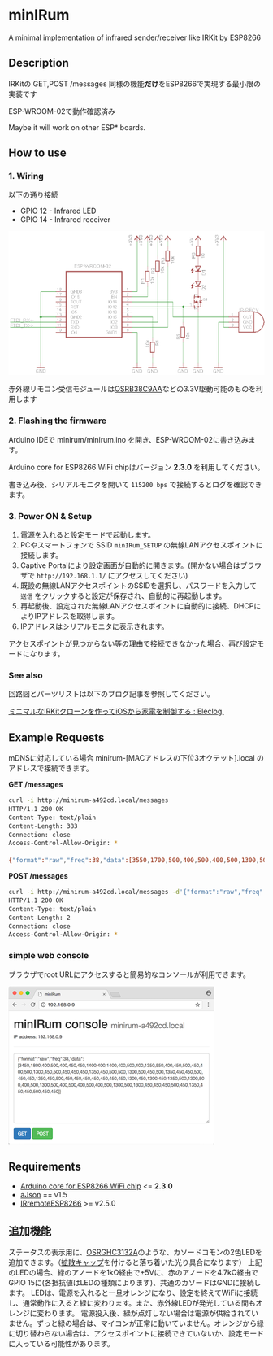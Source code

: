 minIRum
======

A minimal implementation of infrared sender/receiver like IRKit by ESP8266

## Description

IRKitの GET,POST /messages 同様の機能**だけ**をESP8266で実現する最小限の実装です

ESP-WROOM-02で動作確認済み

Maybe it will work on other ESP* boards.

## How to use

### 1. Wiring

以下の通り接続

* GPIO 12 - Infrared LED
* GPIO 14 - Infrared receiver

![schematic](https://raw.githubusercontent.com/9SQ/minIRum/master/schematic.png)

赤外線リモコン受信モジュールは[OSRB38C9AA](http://akizukidenshi.com/catalog/g/gI-04659/)などの3.3V駆動可能のものを利用します

### 2. Flashing the firmware

Arduino IDEで minirum/minirum.ino を開き、ESP-WROOM-02に書き込みます。

Arduino core for ESP8266 WiFi chipはバージョン **2.3.0** を利用してください。

書き込み後、シリアルモニタを開いて `115200 bps` で接続するとログを確認できます。

### 3. Power ON & Setup

1. 電源を入れると設定モードで起動します。
2. PCやスマートフォンで SSID `minIRum_SETUP` の無線LANアクセスポイントに接続します。
3. Captive Portalにより設定画面が自動的に開きます。(開かない場合はブラウザで `http://192.168.1.1/` にアクセスしてください)
4. 既設の無線LANアクセスポイントのSSIDを選択し、パスワードを入力して `送信` をクリックすると設定が保存され、自動的に再起動します。
5. 再起動後、設定された無線LANアクセスポイントに自動的に接続、DHCPによりIPアドレスを取得します。
6. IPアドレスはシリアルモニタに表示されます。

アクセスポイントが見つからない等の理由で接続できなかった場合、再び設定モードになります。

### See also

回路図とパーツリストは以下のブログ記事を参照してください。

[ミニマルなIRKitクローンを作ってiOSから家電を制御する : Eleclog.](http://eleclog.quitsq.com/2016/09/minirum.html)

## Example Requests

mDNSに対応している場合 minirum-[MACアドレスの下位3オクテット].local のアドレスで接続できます。

**GET /messages**

```sh
curl -i http://minirum-a492cd.local/messages
HTTP/1.1 200 OK
Content-Type: text/plain
Content-Length: 383
Connection: close
Access-Control-Allow-Origin: *

{"format":"raw","freq":38,"data":[3550,1700,500,400,500,400,500,1300,500,1300,500,400,500,1300,500,400,500,400,500,400,500,1300,500,400,500,400,500,1300,500,400,500,1300,500,400,500,1300,500,400,500,400,500,1300,500,400,500,400,500,400,500,400,500,1300,500,400,500,1300,500,1300,500,400,500,1300,500,400,500,400,500,400,500,400,500,1300,500,400,500,400,500,1300,500,400,500,400,500]}
```

**POST /messages**

```sh
curl -i http://minirum-a492cd.local/messages -d'{"format":"raw","freq":38,"data":[3550,1700,500,400,500,400,500,1300,500,1300,500,400,500,1300,500,400,500,400,500,400,500,1300,500,400,500,400,500,1300,500,400,500,1300,500,400,500,1300,500,400,500,400,500,1300,500,400,500,400,500,400,500,400,500,1300,500,400,500,1300,500,1300,500,400,500,1300,500,400,500,400,500,400,500,400,500,1300,500,400,500,400,500,1300,500,400,500,400,500]}'
HTTP/1.1 200 OK
Content-Type: text/plain
Content-Length: 2
Connection: close
Access-Control-Allow-Origin: *
```

### simple web console

ブラウザでroot URLにアクセスすると簡易的なコンソールが利用できます。

![webconsole](https://raw.githubusercontent.com/9SQ/minIRum/master/webconsole.png)

## Requirements

* [Arduino core for ESP8266 WiFi chip](https://github.com/esp8266/Arduino) <= **2.3.0**
* [aJson](https://github.com/interactive-matter/aJson) == v1.5
* [IRremoteESP8266](https://github.com/markszabo/IRremoteESP8266) >= v2.5.0

## 追加機能

ステータスの表示用に、[OSRGHC3132A](http://akizukidenshi.com/catalog/g/gI-06313/)のような、カソードコモンの2色LEDを追加できます。（[拡散キャップ](http://akizukidenshi.com/catalog/g/gI-01126/)を付けると落ち着いた光り具合になります）
上記のLEDの場合、緑のアノードを1kΩ経由で+5Vに、赤のアノードを4.7kΩ経由でGPIO 15に(各抵抗値はLEDの種類によります)、共通のカソードはGNDに接続します。
LEDは、電源を入れると一旦オレンジになり、設定を終えてWiFiに接続し、通常動作に入ると緑に変わります。また、赤外線LEDが発光している間もオレンジに変わります。
電源投入後、緑が点灯しない場合は電源が供給されていません。ずっと緑の場合は、マイコンが正常に動いていません。オレンジから緑に切り替わらない場合は、アクセスポイントに接続できていないか、設定モードに入っている可能性があります。
